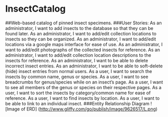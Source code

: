 # InsectCatalog
##Web-based catalog of pinned insect specimens.
###User Stories:
As an administrator, I want to add insects to the database so that they can be found later.
As an administrator, I want to add/edit collection locations to insects so they can be organized.
As an administrator, I want to add/edit locations via a google maps interface for ease of use.
As an administrator, I want to add/edit photographs of the collected insects for reference.
As an administrator, I want to add/edit collection location descriptions to the insects for reference.
As an administrator, I want to be able to delete incorrect insect entries.
As an administrator, I want to be able to soft-delete (hide) insect entries from normal users.
As a user, I want to search the insects by common name, genus or species.
As a user, I want to see breadcrumbs for genus/species while on an insect’s page.
As a user, I want to see all members of the genus or species on their respective pages.
As a user, I want to sort the insects by category/common name for ease of reference.
As a user, I want to find insects by location.
As a user, I want to be able to link to an individual insect.
###Entity Relationship Diagram
![Image of ERD]
(http://www.gliffy.com/go/publish/image/9626517/L.png)